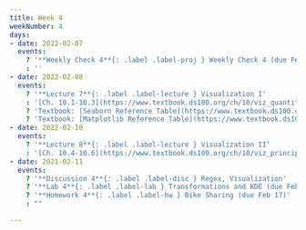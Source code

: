 ```yaml
---
title: Week 4
weekNumber: 4
days:
- date: 2022-02-07
  events:
    ? '**Weekly Check 4**{: .label .label-proj } Weekly Check 4 (due Feb 14)'
    : ''
- date: 2022-02-08
  events:
    ? '**Lecture 7**{: .label .label-lecture } Visualization I'
    : '[Ch. 10.1-10.3](https://www.textbook.ds100.org/ch/10/viz_quantitative.html)'
    ? 'Textbook: [Seaborn Reference Table](https://www.textbook.ds100.org/ch/a04/ref_seaborn.html)'
    ? 'Textbook: [Matplotlib Reference Table](https://www.textbook.ds100.org/ch/a04/ref_matplotlib.html)'
- date: 2022-02-10
  events:
    ? '**Lecture 8**{: .label .label-lecture } Visualization II'
    : '[Ch. 10.4-10.6](https://www.textbook.ds100.org/ch/10/viz_principles.html)'
- date: 2021-02-11
  events:
    ? '**Discussion 4**{: .label .label-disc } Regex, Visualization'
    ? '**Lab 4**{: .label .label-lab } Transformations and KDE (due Feb 15)'
    ? '**Homework 4**{: .label .label-hw } Bike Sharing (due Feb 17)'
    : ""

---
```

